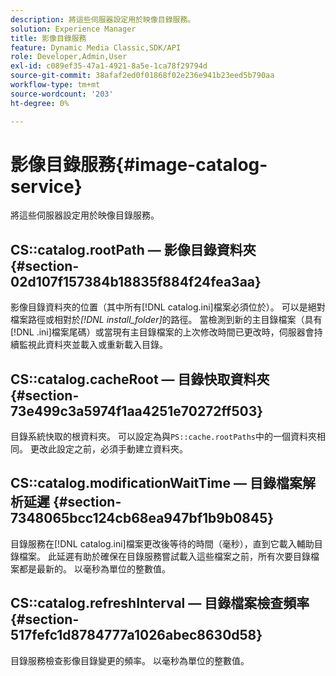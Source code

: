 ```yaml
---
description: 將這些伺服器設定用於映像目錄服務。
solution: Experience Manager
title: 影像目錄服務
feature: Dynamic Media Classic,SDK/API
role: Developer,Admin,User
exl-id: c089ef35-47a1-4921-8a5e-1ca78f29794d
source-git-commit: 38afaf2ed0f01868f02e236e941b23eed5b790aa
workflow-type: tm+mt
source-wordcount: '203'
ht-degree: 0%

---
```


# 影像目錄服務{#image-catalog-service}

將這些伺服器設定用於映像目錄服務。

## CS::catalog.rootPath — 影像目錄資料夾 {#section-02d107f157384b18835f884f24fea3aa}

影像目錄資料夾的位置（其中所有[!DNL catalog.ini]檔案必須位於）。 可以是絕對檔案路徑或相對於&#x200B;*[!DNL install_folder]*&#x200B;的路徑。 當檢測到新的主目錄檔案（具有[!DNL .ini]檔案尾碼）或當現有主目錄檔案的上次修改時間已更改時，伺服器會持續監視此資料夾並載入或重新載入目錄。

## CS::catalog.cacheRoot — 目錄快取資料夾 {#section-73e499c3a5974f1aa4251e70272ff503}

目錄系統快取的根資料夾。 可以設定為與`PS::cache.rootPaths`中的一個資料夾相同。 更改此設定之前，必須手動建立資料夾。

## CS::catalog.modificationWaitTime — 目錄檔案解析延遲 {#section-7348065bcc124cb68ea947bf1b9b0845}

目錄服務在[!DNL catalog.ini]檔案更改後等待的時間（毫秒），直到它載入輔助目錄檔案。 此延遲有助於確保在目錄服務嘗試載入這些檔案之前，所有次要目錄檔案都是最新的。 以毫秒為單位的整數值。

## CS::catalog.refreshInterval — 目錄檔案檢查頻率 {#section-517fefc1d8784777a1026abec8630d58}

目錄服務檢查影像目錄變更的頻率。 以毫秒為單位的整數值。
